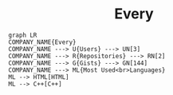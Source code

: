 <h1 align="center">Every</h1>

```mermaid
graph LR
COMPANY_NAME{Every}
COMPANY_NAME ---> U{Users} ---> UN[3]
COMPANY_NAME ---> R{Repositories} ---> RN[2]
COMPANY_NAME ---> G{Gists} ---> GN[144]
COMPANY_NAME ---> ML{Most Used<br>Languages}
ML --> HTML[HTML]
ML --> C++[C++]
```
